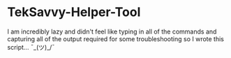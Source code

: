 # TekSavvy-Helper-Tool
I am incredibly lazy and didn't feel like typing in all of the commands and capturing all of the output required for some troubleshooting so I wrote this script... ¯\_(ツ)_/¯
